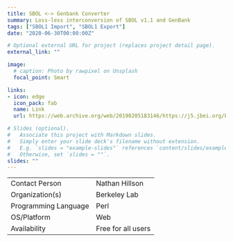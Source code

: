 ```yaml
---
title: SBOL <-> Genbank Converter
summary: Loss-less interconversion of SBOL v1.1 and GenBank
tags: ["SBOL1 Import", "SBOL1 Export"]
date: "2020-06-30T00:00:00Z"

# Optional external URL for project (replaces project detail page).
external_link: ""

image:
  # caption: Photo by rawpixel on Unsplash
  focal_point: Smart

links:
- icon: edge
  icon_pack: fab
  name: Link
  url: https://web.archive.org/web/20190205183146/https://j5.jbei.org/bin/sbol_converter_entry_form.pl

# Slides (optional).
#   Associate this project with Markdown slides.
#   Simply enter your slide deck's filename without extension.
#   E.g. `slides = "example-slides"` references `content/slides/example-slides.md`.
#   Otherwise, set `slides = ""`.
slides: ""
---
```



| | |
| ---| ---|
| Contact Person | Nathan Hillson |
| Organization(s) | Berkeley Lab |
| Programming Language | Perl |
| OS/Platform | Web |
| Availability | Free for all users |
